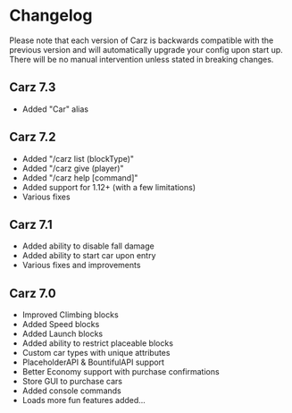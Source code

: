 Changelog
======

Please note that each version of Carz is backwards compatible with the previous version and will automatically upgrade your config upon start up. There will be no manual intervention unless stated in breaking changes.

## Carz 7.3
- Added "Car" alias

## Carz 7.2
- Added "/carz list (blockType)"
- Added "/carz give (player)"
- Added "/carz help \[command\]"
- Added support for 1.12+ (with a few limitations)
- Various fixes


## Carz 7.1
- Added ability to disable fall damage
- Added ability to start car upon entry
- Various fixes and improvements

## Carz 7.0
- Improved Climbing blocks
- Added Speed blocks
- Added Launch blocks
- Added ability to restrict placeable blocks
- Custom car types with unique attributes
- PlaceholderAPI & BountifulAPI support
- Better Economy support with purchase confirmations
- Store GUI to purchase cars
- Added console commands
- Loads more fun features added...
